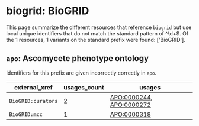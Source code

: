 # biogrid: BioGRID

This page summarize the different resources that reference `biogrid`
but use local unique identifiers that do not match the standard pattern of
^\d+$. Of the 1 resources,
1 variants on the standard prefix were found: ['BioGRID'].

## `apo`: Ascomycete phenotype ontology

Identifiers for this prefix are given incorrectly correctly in `apo`.

| external_xref      |   usages_count | usages                                                                                               |
|--------------------|----------------|------------------------------------------------------------------------------------------------------|
| `BioGRID:curators` |              2 | [APO:0000244](https://bioregistry.io/APO:0000244), [APO:0000272](https://bioregistry.io/APO:0000272) |
| `BioGRID:mcc`      |              1 | [APO:0000318](https://bioregistry.io/APO:0000318)                                                    |

